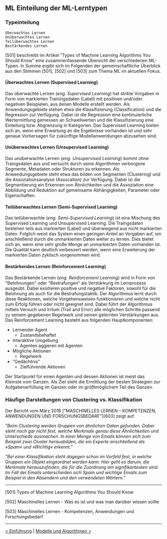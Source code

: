 ## ML Einteilung der ML-Lerntypen

### Typeinteilung

    Überwachtes Lernen
    Unüberwachtes Lernen
    Teilüberwachtes Lernen
    Bestärkendes Lernen

[501] beschreibt im Artikel "Types of Machine Learning Algorithms You Should Know" eine zusammenfassende Übersicht der verschiedenen ML-Typen. In Summe ergibt sich im Folgenden der gemeinschaftliche Überblick aus den Stimmen [501], [502] und [503] zum Thema ML im aktuellen Fokus.

<!-- [![ML Types](statics/MLTypes2017.png)][601] -->

#### Überwachtes Lernen (Supervised Learning)

Das überwachte Lernen (_eng. Supervised Learning_) hat strikte Vorgaben in Form von markierten Trainingsdaten (Label) mit positiven und/oder negativen Beispielen, aus denen Modelle erstellt werden. Als Anwendungsgebiete stehen etwa die Klassifizierung (Classification) und die Regression zur Verfügung. Dabei ist die Regression eine kontinuierliche Wertermittlung gemessen an Schwellwerten und die Klassifizierung eine Einteilung bzw. Abgrenzung in Kategorien. Das Supervised Learning bieten sich an, wenn eine Erwartung an die Ergebnisse vorhanden ist und sehr genaue Vorhersagen für zukünftige Modellanwendungen abzusehen sind.

#### Unüberwachtes Lernen (Unsupervised Learning)

Das unüberwachte Lernen (_eng. Unsupervised Learning_) kommt ohne Traingsdaten aus und versucht durch seine Algorithmen verborgene Segmente, Metadaten oder Strukturen zu erkennen. Als Anwendungsgebiete steht etwa das bilden von Segmenten (Clustering) und die Assoziationsanalyse (Assocation) zur Verfügung. Dabei ist die Segmentierung ein Erkennen von Ähnlichkeiten und die Assoziation eine Abbildung und Reduktion auf gemeinsame Abhängigkeiten, Parameter oder Eigenschaften.

#### Teilüberwachtes Lernen (Semi-Supervised Learning)

Das teilüberwachte (_eng. Semi-Supervised Learning_) ist eine Mischung des Supervised Learning und Unsupervised Learning. Die Traingsdaten bestehen teils aus markierten (Label) und überwiegend aus nicht markierten Daten. Folglich weist das System einen geringen Anteil an Vorgaben auf, um anschließend durch die unmarkierten Daten weiter zu lernen. Dies bietet sich an, wenn eine sehr große Menge an unmarkierten Daten vorhanden ist. Die Qualität kann deutlich verbessert werden, wenn eine Erweiterung der markierten Daten zyklisch vorgenommen wird.

#### Bestärkendes Lernen (Reinforcement Learning)

Das Bestärkende Lernen (_eng. Reinforcement Learning_) wird in Form von "Belohnungen" oder "Bestrafungen" als Verstärkung im Lernprozess ausgeübt. Dabei existieren positive und negative Faktoren, sowohl für die Belohnung als auch für die Bestrafungstaktik. Der Algorithmus lernt durch diese Reaktionen, welche Vorgehensweisen funktionieren und welche nicht zum Erfolg führen oder nicht geeignet sind. Dabei führt der Algorithmus mittels Versuch und Irrtum (Trail and Error) alle möglichen Schritte passend zu seinem gegebenen Regelwerk und seinen gelernten Verstärkungen aus. Das Reinforcement Learning besteht aus folgenden Hauptkomponenten:

- Lernender Agent
  - Zustandsbehaftet
- Interaktive Umgebung
  - Agenten aggieren mit Agenten
- Mögliche Aktionen
  - Regelwerk
- "Gedächtnis"
  - Zielführende Aktionen

Der Startpunkt für einen Agenten und dessen Aktionen ist meist das Kleinste vom Ganzen. Als Ziel steht die Ermittlung der besten Strategien zur Aufgabenerfüllung im Ganzen oder im größtmöglichem Teil des Ganzen.

### Häufige Darstellungen von Clustering vs. Klassifikation

Der Bericht vom März 2018 ["MASCHINELLES LERNEN – KOMPETENZEN, ANWENDUNGEN UND FORSCHUNGSBEDARF"][603] zeigt auf:

_"Beim Clustering werden Gruppen von ähnlichen Daten gefunden. Dabei steht noch gar nicht fest, welche Merkmale genau diese Ähnlichkeiten und Unterschiede ausmachen. In einer Menge von Emails können sich zum Beispiel zwei Cluster herausbilden, die ein Experte anschließend als »Spam« und »Wichtig« erkennt."_

_"Bei einer Klassifikation steht dagegen schon im Vorfeld fest, in welche Gruppen ein Objekt eingeordnet werden kann. Hier geht es darum, die Merkmale herauszufinden, die für die Zuordnung am signifikantesten sind. Im Fall der Emails unterscheiden sich Spam und wichtige Emails zum Beispiel in den Absendern und den verwendeten Wörtern."_

---

[501] Types of Machine Learning Algorithms You Should Know

[502] Maschinelles Lernen - Was es ist und was man darüber wissen sollte

[503] Maschinelles Lernen - Kompetenzen, Anwendungen und Forschungsbedarf

---

[< Einführung](04_ml.md) | [Modelle und Algorithmen >](06_ml_modelsAlgo.md)

